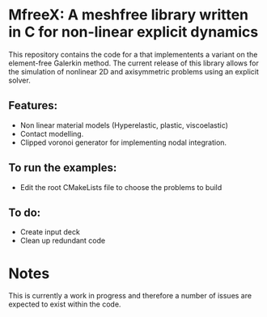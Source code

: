 <h1> MfreeX: A meshfree library written in C for non-linear explicit dynamics </h1>

This repository contains the code for a that implementents a variant on the element-free Galerkin method. The current release of this library allows for the simulation of nonlinear 2D and axisymmetric problems using an explicit solver.

<h2> Features: </h2>

- Non linear material models (Hyperelastic, plastic, viscoelastic)
- Contact modelling.
- Clipped voronoi generator for implementing nodal integration.

<h2> To run the examples: </h2>

- Edit the root CMakeLists file to choose the problems to build 

<h2> To do: </h2>

- Create input deck 
- Clean up redundant code 

<h1> Notes </h1>
This is currently a work in progress and therefore a number of issues are expected to exist within the code. 